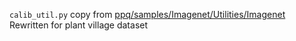 `calib_util.py` copy from  [ppq/samples/Imagenet/Utilities/Imagenet](https://github.com/OpenPPL/ppq/tree/e39eecb9f7e5f017c28f180cb423f8a685c3db48/ppq/samples/Imagenet/Utilities/Imagenet)
Rewritten for plant village dataset